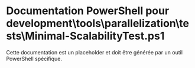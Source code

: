 # Documentation PowerShell pour development\tools\parallelization\tests\Minimal-ScalabilityTest.ps1

Cette documentation est un placeholder et doit être générée par un outil PowerShell spécifique.
